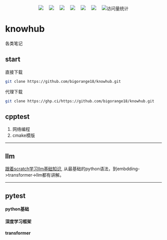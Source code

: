 <!-- profile logo 个人资料徽标 -->

<div align="center">
    <a href="https://twitter.com/chenorange2219/"><img src="https://img.shields.io/badge/Twitter-推特-blue" /></a> 
    <a href="https://www.youtube.com/@chenorange2219"><img src="https://img.shields.io/badge/YouTube-油管-c32136" /></a> 
    <a href="https://box.sunguoqi.com/weixin_mp"><img src="https://img.shields.io/badge/WeChat-微信-07c160" /></a> 
    <a href="https://space.bilibili.com/321166054/"><img src="https://img.shields.io/badge/Bilibili-B站-ff69b4" /></a> 
    <a href="https://blog.csdn.net/royal_killer?spm=1011.2124.3001.5343/"><img src="https://img.shields.io/badge/CSDN-论坛-c32136" /></a> 
    <a href="https://www.zhihu.com/people//ha-lou-kti-44-92/"><img src="https://img.shields.io/badge/Zhihu-知乎-blue" /></a> 
    <!-- visitor statistics logo 访问量统计徽标 -->
    <img src="https://komarev.com/ghpvc/?username=bigorange18&label=Views&color=0e75b6&style=flat" alt="访问量统计" />
  </div>

# knowhub

各类笔记

## start

直接下载

```bash
git clone https://github.com/bigorange18/knowhub.git
```

代理下载

```bash
git clone https://ghp.ci/https://github.com/bigorange18/knowhub.git
```

## cpptest

1. 网络编程
2. cmake模版


---




## llm

[跟着scratch学习llm基础知识](https://github.com/bigorange18/knowhub/tree/main/llm/LLMs-from-scratch "llm"), 从最基础的python语法，到embdding->transformer->llm都有讲解。




---

## pytest

#### python基础

#### 深度学习框架

#### transformer
